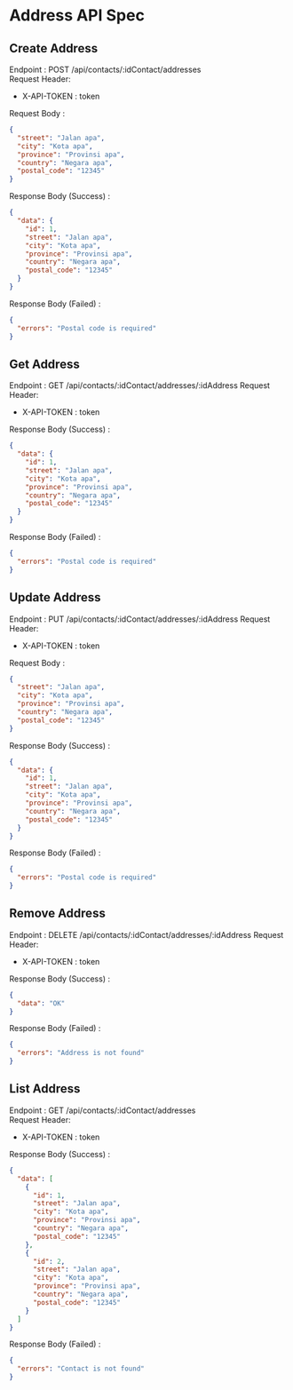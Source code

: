 # Address API Spec

## Create Address
Endpoint : POST /api/contacts/:idContact/addresses  
Request Header: 
- X-API-TOKEN : token

Request Body :
```json
{
  "street": "Jalan apa",
  "city": "Kota apa",
  "province": "Provinsi apa",
  "country": "Negara apa",
  "postal_code": "12345"
}
```

Response Body (Success) : 
```json 
{
  "data": {
    "id": 1,
    "street": "Jalan apa",
    "city": "Kota apa",
    "province": "Provinsi apa",
    "country": "Negara apa",
    "postal_code": "12345"
  }
}
```

Response Body (Failed) :
```json
{
  "errors": "Postal code is required"
}
```

## Get Address
Endpoint : GET /api/contacts/:idContact/addresses/:idAddress
Request Header: 
- X-API-TOKEN : token

Response Body (Success) : 
```json 
{
  "data": {
    "id": 1,
    "street": "Jalan apa",
    "city": "Kota apa",
    "province": "Provinsi apa",
    "country": "Negara apa",
    "postal_code": "12345"
  }
}
```

Response Body (Failed) :
```json
{
  "errors": "Postal code is required"
}
```

## Update Address
Endpoint : PUT /api/contacts/:idContact/addresses/:idAddress
Request Header: 
- X-API-TOKEN : token

Request Body :
```json
{
  "street": "Jalan apa",
  "city": "Kota apa",
  "province": "Provinsi apa",
  "country": "Negara apa",
  "postal_code": "12345"
}
```

Response Body (Success) : 
```json 
{
  "data": {
    "id": 1,
    "street": "Jalan apa",
    "city": "Kota apa",
    "province": "Provinsi apa",
    "country": "Negara apa",
    "postal_code": "12345"
  }
}
```

Response Body (Failed) :
```json
{
  "errors": "Postal code is required"
}
```

## Remove Address
Endpoint : DELETE /api/contacts/:idContact/addresses/:idAddress
Request Header: 
- X-API-TOKEN : token

Response Body (Success) : 
```json 
{
  "data": "OK"
}
```

Response Body (Failed) :
```json
{
  "errors": "Address is not found"
}
```

## List Address
Endpoint : GET /api/contacts/:idContact/addresses  
Request Header: 
- X-API-TOKEN : token

Response Body (Success) : 
```json 
{
  "data": [
    {
      "id": 1,
      "street": "Jalan apa",
      "city": "Kota apa",
      "province": "Provinsi apa",
      "country": "Negara apa",
      "postal_code": "12345"
    },
    {
      "id": 2,
      "street": "Jalan apa",
      "city": "Kota apa",
      "province": "Provinsi apa",
      "country": "Negara apa",
      "postal_code": "12345"
    }
  ]
}
```

Response Body (Failed) :
```json
{
  "errors": "Contact is not found"
}
```